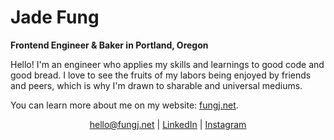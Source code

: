 # Jade Fung 
**Frontend Engineer & Baker in Portland, Oregon**

Hello! I'm an engineer who applies my skills and learnings to good code and good bread. I love to see the fruits of my labors being enjoyed by friends and peers, which is why I'm drawn to sharable and universal mediums.

You can learn more about me on my website: <a href="https://fungj.net">fungj.net</a>.

<p align="center"><a href="mailto:hello@fungj.net">hello@fungj.net</a> | <a href="https://www.linkedin.com/in/jade-fung/">LinkedIn</a> | <a href="https://www.instagram.com/sleepycatpdx/">Instagram</a> 
